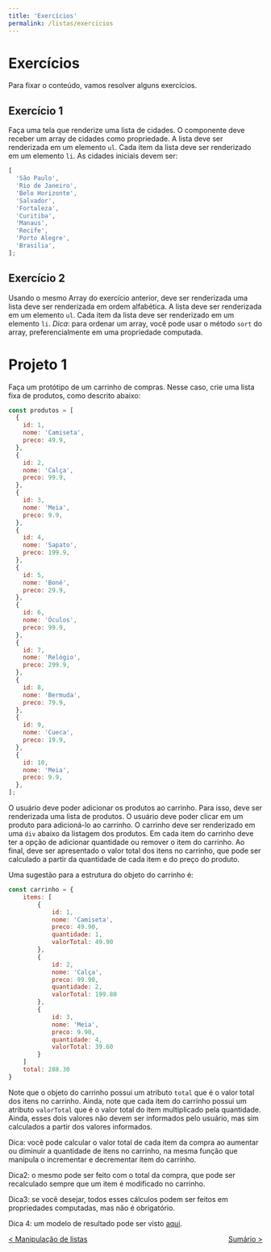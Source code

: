 ```yaml
---
title: 'Exercícios'
permalink: /listas/exercicios
---
```


# Exercícios

Para fixar o conteúdo, vamos resolver alguns exercícios.

## Exercício 1

Faça uma tela que renderize uma lista de cidades. O componente deve receber um array de cidades como propriedade. A lista deve ser renderizada em um elemento `ul`. Cada item da lista deve ser renderizado em um elemento `li`. As cidades iniciais devem ser:

```js
[
  'São Paulo',
  'Rio de Janeiro',
  'Belo Horizonte',
  'Salvador',
  'Fortaleza',
  'Curitiba',
  'Manaus',
  'Recife',
  'Porto Alegre',
  'Brasília',
];
```

## Exercício 2

Usando o mesmo Array do exercício anterior, deve ser renderizada uma lista deve ser renderizada em ordem alfabética. A lista deve ser renderizada em um elemento `ul`. Cada item da lista deve ser renderizado em um elemento `li`. _Dica_: para ordenar um array, você pode usar o método `sort` do array, preferencialmente em uma propriedade computada.

# Projeto 1

Faça um protótipo de um carrinho de compras. Nesse caso, crie uma lista fixa de produtos, como descrito abaixo:

```js
const produtos = [
  {
    id: 1,
    nome: 'Camiseta',
    preco: 49.9,
  },
  {
    id: 2,
    nome: 'Calça',
    preco: 99.9,
  },
  {
    id: 3,
    nome: 'Meia',
    preco: 9.9,
  },
  {
    id: 4,
    nome: 'Sapato',
    preco: 199.9,
  },
  {
    id: 5,
    nome: 'Boné',
    preco: 29.9,
  },
  {
    id: 6,
    nome: 'Óculos',
    preco: 99.9,
  },
  {
    id: 7,
    nome: 'Relógio',
    preco: 299.9,
  },
  {
    id: 8,
    nome: 'Bermuda',
    preco: 79.9,
  },
  {
    id: 9,
    nome: 'Cueca',
    preco: 19.9,
  },
  {
    id: 10,
    nome: 'Meia',
    preco: 9.9,
  },
];
```

O usuário deve poder adicionar os produtos ao carrinho. Para isso, deve ser renderizada uma lista de produtos. O usuário deve poder clicar em um produto para adicioná-lo ao carrinho. O carrinho deve ser renderizado em uma `div` abaixo da listagem dos produtos. Em cada item do carrinho deve ter a opção de adicionar quantidade ou remover o item do carrinho. Ao final, deve ser apresentado o valor total dos itens no carrinho, que pode ser calculado a partir da quantidade de cada item e do preço do produto.

Uma sugestão para a estrutura do objeto do carrinho é:

```js
const carrinho = {
    items: [
        {
            id: 1,
            nome: 'Camiseta',
            preco: 49.90,
            quantidade: 1,
            valorTotal: 49.90
        },
        {
            id: 2,
            nome: 'Calça',
            preco: 99.90,
            quantidade: 2,
            valorTotal: 199.80
        },
        {
            id: 3,
            nome: 'Meia',
            preco: 9.90,
            quantidade: 4,
            valorTotal: 39.60
        }
    ]
    total: 288.30
}
```

Note que o objeto do carrinho possui um atributo `total` que é o valor total dos itens no carrinho. Ainda, note que cada item do carrinho possui um atributo `valorTotal` que é o valor total do item multiplicado pela quantidade. Ainda, esses dois valores não devem ser informados pelo usuário, mas sim calculados a partir dos valores informados.

Dica: você pode calcular o valor total de cada item da compra ao aumentar ou diminuir a quantidade de itens no carrinho, na mesma função que manipula o incrementar e decrementar item do carrinho.

Dica2: o mesmo pode ser feito com o total da compra, que pode ser recalculado sempre que um item é modificado no carrinho.

Dica3: se você desejar, todos esses cálculos podem ser feitos em propriedades computadas, mas não é obrigatório.

Dica 4: um modelo de resultado pode ser visto [aqui](https://ldmfabio-listaprodutos.surge.sh/).

<!-- Importante:  A entrega é para o dia 12/5, via SIGAA. Não esquecer que é obrigatório entregar o link do repositório no GitHub e o link do projeto no Surge. -->

<span style="display: flex; justify-content: space-between;"><span>[&lt; Manipulação de listas](manipulacao-listas.html 'Voltar')</span> <span>[Sumário &gt;](../ 'Próximo')</span></span>
